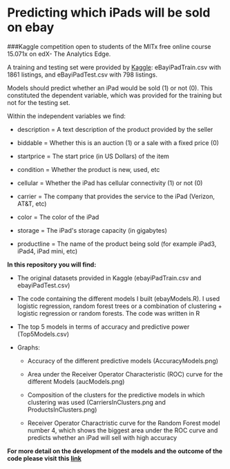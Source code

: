 # Predicting which iPads will be sold on ebay
###Kaggle competition open to students of the MITx free online course 15.071x on edX- The Analytics Edge.



A training and testing set were provided by [Kaggle](https://www.kaggle.com/solegalli/results): eBayiPadTrain.csv with 1861 listings, and eBayiPadTest.csv with 798 listings. 

Models should predict whether an iPad would be sold (1) or not (0). This constituted the dependent variable, which was provided for the training but not for the testing set.

Within the independent variables we find:

* description = A text description of the product provided by the seller

* biddable = Whether this is an auction (1) or a sale with a fixed price (0)

* startprice = The start price (in US Dollars) of the item

* condition = Whether the product is new, used, etc

* cellular = Whether the iPad has cellular connectivity (1) or not (0)

* carrier = The company that provides the service to the iPad (Verizon, AT&T, etc)

* color = The color of the iPad

* storage = The iPad's storage capacity (in gigabytes)

* productline = The name of the product being sold (for example iPad3, iPad4, iPad mini, etc)

**In this repository you will find:**

* The original datasets provided in Kaggle (ebayiPadTrain.csv and ebayiPadTest.csv)

* The code containing the different models I built (ebayModels.R). I used logistic regression, random forest trees or a combination of clustering + logistic regression or random forests. The code was written in R

* The top 5 models in terms of accuracy and predictive power (Top5Models.csv)

* Graphs:

     + Accuracy of the different predictive models (AccuracyModels.png)
  
     + Area under the Receiver Operator Characteristic (ROC) curve for the different Models (aucModels.png)
  
     + Composition of the clusters for the predictive models in which clustering was used (CarriersInClusters.png and ProductsInClusters.png)
     
     + Receiver Operator Charactristic curve for the Random Forest model number 4, which shows the biggest area under the ROC curve and predicts whether an iPad will sell with high accuracy 

**For more detail on the development of the models and the outcome of the code please visit this [link](http://www.rpubs.com/solegalli/EDXKaggle)**

